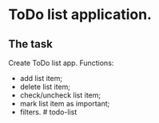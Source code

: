 # ToDo list application.

## The task
Create ToDo list app. Functions:
* add list item;
* delete list item;
* check/uncheck list item;
* mark list item as important;
* filters.
#   t o d o - l i s t  
 